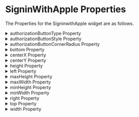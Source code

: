                                 


SigninWithApple Properties
==========================

The Properties for the SigninwithApple widget are as follows.


<details close markdown="block"><summary>authorizationButtonType Property</summary>

* * *

This property helps you to specify the type and the text to be displayed while using the SignInWithApple widget.

### Syntax
```

authorizationButtonType
```

### Type

Constant  
The default value of this property is voltmx.signinwithapple.BUTTON\_TYPE\_DEFAULT.

The following table lists the different values you can assign to this property and the corresponding output in the application.

<table style="width: 100%;mc-table-style: url('Resources/Snippets/Resources/TableStyles/Basic.css');" class="TableStyle-Basic" cellspacing="0"><colgroup><col class="TableStyle-Basic-Column-Column1"> <col class="TableStyle-Basic-Column-Column1"></colgroup><tbody><tr class="TableStyle-Basic-Body-Body1"><td class="TableStyle-Basic-BodyE-Column1-Body1" style="font-weight: bold;">Constants</td><td class="TableStyle-Basic-BodyD-Column1-Body1" style="font-weight: bold;">Output in the Application</td></tr><tr class="TableStyle-Basic-Body-Body1"><td class="TableStyle-Basic-BodyE-Column1-Body1">voltmx.signinwithapple.BUTTON_TYPE_SIGN_IN</td><td class="TableStyle-Basic-BodyD-Column1-Body1"><img src="Resources/Images/SigninWith_Apple.png"></td></tr><tr class="TableStyle-Basic-Body-Body1"><td class="TableStyle-Basic-BodyE-Column1-Body1">voltmx.signinwithapple.BUTTON_TYPE_CONTINUE</td><td class="TableStyle-Basic-BodyD-Column1-Body1"><img src="Resources/Images/Continuewith_Apple.png"></td></tr><tr class="TableStyle-Basic-Body-Body1"><td class="TableStyle-Basic-BodyE-Column1-Body1">voltmx.signinwithapple.BUTTON_TYPE_SIGN_UP</td><td class="TableStyle-Basic-BodyD-Column1-Body1"><img src="Resources/Images/Signupwith_Apple.png"></td></tr><tr class="TableStyle-Basic-Body-Body1"><td class="TableStyle-Basic-BodyB-Column1-Body1">voltmx.signinwithapple.BUTTON_TYPE_DEFAULT</td><td class="TableStyle-Basic-BodyA-Column1-Body1"><img src="Resources/Images/SigninWith_Appledefault.png"></td></tr></tbody></table>

### Read/Write

Read Only

### Example

```

//Sample code to create a SigninWithApple button on the Home screen with authorizationButtonType mySignIn = new voltmx.ui.SignInWithApple({
  **"authorizationButtonType": voltmx.signinwithapple.BUTTON_TYPE_CONTINUE**,
  "authorizationButtonStyle": voltmx.signinwithapple.BUTTON_STYLE_BLACK,
  "authorizationButtonCornerRadius": 20.0,
  "onSuccessCallback": mySuccessCallback,
  "onFailureCallback": myFailureCallback
}, {
  "contentAlignment": constants.CONTENT_ALIGN_CENTER,
  "displayText": true
}, {

});
frmSignIn.add(mySignIn);

```

### Platform Availability

*   iOS 13 or later

* * *

</details>
<details close markdown="block"><summary>authorizationButtonStyle Property</summary>

* * *

This Property helps you to specify the background and the font color while using the SigninWithApple widget.

### Syntax
```

voltmx.signinwithapple.BUTTON\_STYLE\_BLACK
```

### Type

Constant  
The default value of this property is voltmx.signinwithapple.BUTTON\_STYLE\_BLACK.

The following table lists the different values you can assign to this property and the corresponding output in the application.

<table style="width: 100%;mc-table-style: url('Resources/Snippets/Resources/TableStyles/Basic.css');" class="TableStyle-Basic" cellspacing="0"><colgroup><col class="TableStyle-Basic-Column-Column1"> <col class="TableStyle-Basic-Column-Column1"></colgroup><tbody><tr class="TableStyle-Basic-Body-Body1"><td class="TableStyle-Basic-BodyE-Column1-Body1" style="font-weight: bold;">Constants</td><td class="TableStyle-Basic-BodyD-Column1-Body1" style="font-weight: bold;">Output in the Application</td></tr><tr class="TableStyle-Basic-Body-Body1"><td class="TableStyle-Basic-BodyE-Column1-Body1">voltmx.signinwithapple.BUTTON_STYLE_WHITE</td><td class="TableStyle-Basic-BodyD-Column1-Body1"><img src="Resources/Images/SigninWith_Applewhite.png"></td></tr><tr class="TableStyle-Basic-Body-Body1"><td class="TableStyle-Basic-BodyE-Column1-Body1">voltmx.signinwithapple.BUTTON_STYLE_WHITE_OUTLINE</td><td class="TableStyle-Basic-BodyD-Column1-Body1"><img src="Resources/Images/SigninWith_Appleoutline.png"></td></tr><tr class="TableStyle-Basic-Body-Body1"><td class="TableStyle-Basic-BodyB-Column1-Body1">voltmx.signinwithapple.BUTTON_STYLE_BLACK</td><td class="TableStyle-Basic-BodyA-Column1-Body1"><img src="Resources/Images/SigninWith_AppleBlack.png"></td></tr></tbody></table>

### Read/Write

Read Only

### Example

```

// Sample code to create a SigninWithApple button on the Home screen with authorizationButtonStyle mySignIn = new voltmx.ui.SignInWithApple({
  "authorizationButtonType": voltmx.signinwithapple.BUTTON_TYPE_CONTINUE,
  "**authorizationButtonStyle": voltmx.signinwithapple.BUTTON_STYLE_BLACK,**
  "authorizationButtonCornerRadius": 20.0,
  "onSuccessCallback": mySuccessCallback,
  "onFailureCallback": myFailureCallback
}, {
  "contentAlignment": constants.CONTENT_ALIGN_CENTER,
  "displayText": true
}, {

});
frmSignIn.add(mySignIn);

```

### Platform Availability

*   iOS 13 or later

</details>
<details close markdown="block"><summary>authorizationButtonCornerRadius Property</summary>

* * *

This property helps you to specify the outline and the corner of the button while using the SigninWithApple widget.

*   To implement this property, a float value will define the outline of the widgets.
    

A float value for the rounded corners on the Apple ID sign-in button.

### Syntax
```

authorizationButtonCornerRadius
```

### Type

Constant  
The default float value of the property authorizationButtonCornerRadius is 0.0.

### Read/Write

Read + Write

### Example

```

//Sample code to create a SigninWithApple widget on the Home screen with authorizationButtonCornerRadius  
//Sample code to create a border radius for the SigninWithApple widget   
  
mySignIn = new voltmx.ui.SignInWithApple({
  "authorizationButtonType": voltmx.signinwithapple.BUTTON_TYPE_CONTINUE,
  "**authorizationButtonStyle": voltmx.signinwithapple.BUTTON_STYLE_BLACK,**
  "authorizationButtonCornerRadius": 20.0,
  "onSuccessCallback": mySuccessCallback,
  "onFailureCallback": myFailureCallback
}, {
  "contentAlignment": constants.CONTENT_ALIGN_CENTER,
  "displayText": true
}, {

});
frmSignIn.add(mySignIn);

```

### Platform Availability

*   iOS 13 or later  
    

</details>
<details close markdown="block"><summary>bottom Property</summary>

* * *

This property determines the bottom edge of the widget and is measured from the bottom bounds of the parent container.

The bottom property determines the position of the bottom edge of the widget’s bounding box. The value may be set using DP (Device Independent Pixels), Percentage, or Pixels. In freeform layout, the distance is measured from the bottom edge of the parent container. In flow-vertical layout, the value is ignored. In flow-horizontal layout, the value is ignored.

The bottom property is used only if the Height property is not provided.

### Syntax
```

bottom
```

### Type

String

### Read/Write

Read + Write

### Remarks

The property determines the bottom edge of the widget and is measured from the bottom bounds of the parent container.

If the layoutType is set as voltmx.flex.FLOW\_VERTICAL, the bottom property is measured from the top edge of bottom sibling widget. The vertical space between two widgets is measured from bottom of the top sibling widget and the top of the bottom sibling widget.

### Example

```

//Sample code to set the bottom property for widgets by using DP, Percentage and Pixels.
frmHome.widgetID.bottom = "50dp";

frmHome.widgetID.bottom = "10%";

frmHome.widgetID.bottom = "10px";
```

### Platform Availability

*   Available in the IDE
*   iOS, Android, Windows, SPA , and Desktop Web

* * *

</details>
<details close markdown="block"><summary>centerX Property</summary>

* * *

This property determines the center of a widget measured from the left bounds of the parent container.

The centerX property determines the horizontal center of the widget’s bounding box. The value may be set using DP (Device Independent Pixels), Percentage, or Pixels. In freeform layout, the distance is measured from the left edge of the parent container. In flow-vertical layout, the distance is measured from the left edge of the parent container. In flow-horizontal layout, the distance is measured from the right edge of the previous sibling widget in the hierarchy.

### Syntax
```

centerX
```

### Type

String

### Read/Write

Read + Write

### Remarks

If the layoutType is set as voltmx.flex.FLOW\_HORIZONTAL, the centerX property is measured from right edge of the left sibling widget.

### Example

```

//Sample code to set the centerX property for widgets by using DP, Percentage and Pixels.
frmHome.widgetID.centerX = "50dp";

frmHome.widgetID.centerX = "10%";

frmHome.widgetID.centerX = "10px";
```

### Platform Availability

*   Available in the IDE
*   iOS, Android, Windows, SPA, and Desktop Web

* * *

</details>
<details close markdown="block"><summary>centerY Property</summary>

* * *

This property determines the center of a widget measured from the top bounds of the parent container.

The centerY property determines the vertical center of the widget’s bounding box. The value may be set using DP (Device Independent Pixels), Percentage, or Pixels. In freeform layout, the distance is measured from the top edge of the parent container. In flow-horizontal layout, the distance is measured from the top edge of the parent container. In flow-vertical layout, the distance is measured from the bottom edge of the previous sibling widget in the hierarchy.

### Syntax
```

centerY
```

### Type

String

### Read/Write

Read + Write

### Remarks

If the layoutType is set as voltmx.flex.FLOW\_VERTICAL, the centerY property is measured from bottom edge of the top sibling widget.

### Example

```

//Sample code to set the centerY property for widgets by using DP, Percentage and Pixels.
frmHome.widgetID.centerY = "50dp";

frmHome.widgetID.centerY = "10%";

frmHome.widgetID.centerY = "10px";
```

### Platform Availability

*   Available in the IDE
*   iOS, Android, Windows, SPA, and Desktop Web

* * *

</details>
<details close markdown="block"><summary>height Property</summary>

* * *

It determines the height of the widget and measured along the y-axis.

The height property determines the height of the widget’s bounding box. The value may be set using DP (Device Independent Pixels), Percentage, or Pixels. For supported widgets, the height may be derived from either the widget or container’s contents by setting the height to “preferred”.

### Syntax
```

height
```

### Type

Number, String, and Constant

### Read/Write

Read + Write

### Remarks

Following are the available measurement options:

*   %: Specifies the values in percentage relative to the parent dimensions.
*   px: Specifies the values in terms of device hardware pixels.
*   dp: Specifies the values in terms of device independent pixels.
*   default: Specifies the default value of the widget.
*   voltmx.flex.USE\_PREFERED\_SIZE: When this option is specified, the layout uses preferred height of the widget as height and preferred size of the widget is determined by the widget and may varies between platforms.

### Example

```

//Sample code to set the height property for widgets by using DP, Percentage and Pixels.
frmHome.button1.height="50dp";

frmHome.button1. height="10%";

frmHome.button1. height="10px";
```

### Platform Availability

*   Available in the IDE
*   iOS
*   Android
*   Windows
*   SPA

* * *

</details>
<details close markdown="block"><summary>left Property</summary>

* * *

This property determines the lower left corner edge of the widget and is measured from the left bounds of the parent container.

The left property determines the position of the left edge of the widget’s bounding box. The value may be set using DP (Device Independent Pixels), Percentage, or Pixels. In freeform layout, the distance is measured from the left edge of the parent container. In flow-vertical layout, the distance is measured from the left edge of the parent container. In flow-horizontal layout, the distance is measured from the right edge of the previous sibling widget in the hierarchy.

### Syntax
```

left
```

### Type

String

### Read/Write

Read + Write

### Remarks

If the layoutType is set as voltmx.flex.FLOW\_HORIZONTAL, the left property is measured from right edge of the left sibling widget.

### Example

```

//Sample code to set the left property for widgets by using DP, Percentage and Pixels.
frmHome.widgetID.left = "50dp";

frmHome.widgetID.left = "10%";

frmHome.widgetID.left = "10px";
```

### Platform Availability

*   Available in the IDE
*   iOS, Android, Windows, SPA, and Desktop Web

* * *

</details>
<details close markdown="block"><summary>maxHeight Property</summary>

* * *

This property specifies the maximum height of the widget and is applicable only when the height property is not specified.

The maxHeight property determines the maximum height of the widget’s bounding box. The value may be set using DP (Device Independent Pixels), Percentage, or Pixels. The maxHeight value overrides the preferred, or “autogrow” height, if the maxHeight is less than the derived content height of the widget.

### Syntax
```

maxHeight
```

### Type

Number

### Read/Write

Read + Write

### Example

```

//Sample code to set the maxHeight property for widgets by using DP, Percentage and Pixels.
frmHome.widgetID.maxHeight = "50dp";

frmHome.widgetID.maxHeight = "10%";

frmHome.widgetID.maxHeight = "10px";
```

### Platform Availability

*   Available in the IDE
*   iOS, Android, Windows, SPA, and Desktop Web

* * *

</details>
<details close markdown="block"><summary>maxWidth Property</summary>

* * *

This property specifies the maximum width of the widget and is applicable only when the width property is not specified.

The Width property determines the maximum width of the widget’s bounding box. The value may be set using DP (Device Independent Pixels), Percentage, or Pixels. The maxWidth value overrides the preferred, or “autogrow” width, if the maxWidth is less than the derived content width of the widget.

### Syntax
```

maxWidth
```

### Type

Number

### Read/Write

Read + Write

### Example

```

//Sample code to set the maxWidth property for widgets by using DP, Percentage and Pixels.
frmHome.widgetID.maxWidth = "50dp";

frmHome.widgetID.maxWidth = "10%";

frmHome.widgetID.maxWidth = "10px";
```

### Platform Availability

*   Available in the IDE
*   iOS, Android, Windows, SPA, and Desktop Web

* * *

</details>
<details close markdown="block"><summary>minHeight Property</summary>

* * *

This property specifies the minimum height of the widget and is applicable only when the height property is not specified.

The minHeight property determines the minimum height of the widget’s bounding box. The value may be set using DP (Device Independent Pixels), Percentage, or Pixels. The minHeight value overrides the preferred, or “autogrow” height, if the minHeight is larger than the derived content height of the widget.

### Syntax
```

minHeight
```

### Type

Number

### Read/Write

Read + Write

### Example

```

//Sample code to set the minHeight property for widgets by using DP, Percentage and Pixels.
frmHome.widgetID.minHeight = "50dp";

frmHome.widgetID.minHeight = "10%";

frmHome.widgetID.minHeight = "10px";
```

### Platform Availability

*   Available in the IDE
*   iOS, Android, Windows, SPA, and Desktop Web

* * *

</details>
<details close markdown="block"><summary>minWidth Property</summary>

* * *

This property specifies the minimum width of the widget and is applicable only when the width property is not specified.

The minWidth property determines the minimum width of the widget’s bounding box. The value may be set using DP (Device Independent Pixels), Percentage, or Pixels. The minWidth value overrides the preferred, or “autogrow” width, if the minWidth is larger than the derived content width of the widget.

### Syntax
```

minWidth
```

### Type

Number

### Read/Write

Read only

### Example

```

//Sample code to set the minWidth property for widgets by using DP, Percentage and Pixels.
frmHome.widgetID.minWidth = "50dp";

frmHome.widgetID.minWidth = "10%";

frmHome.widgetID.minWidth = "10px";
```

### Platform Availability

*   Available in the IDE
*   iOS, Android, Windows, SPA, and Desktop Web

* * *

</details>
<details close markdown="block"><summary>right Property</summary>

* * *

This property determines the lower right corner of the widget and is measured from the right bounds of the parent container.

The right property determines the position of the right edge of the widget’s bounding box. The value may be set using DP (Device Independent Pixels), Percentage, or Pixels. In freeform layout, the distance is measured from the left edge of the parent container. In flow-vertical layout, value is ignored. In flow-horizontal layout, the value is ignored.

The right property is used only if the width property is not provided.

### Syntax
```

right
```

### Type

String

### Read/Write

Read + Write

### Remarks

If the layoutType is set as voltmx.flex.FLOW\_HORIZONTAL, the right property is measured from left edge of the right sibling widget. The horizontal space between two widgets is measured from right of the left sibling widget and left of the right sibling widget.

### Example

```

//Sample code to set the right property for widgets by using DP, Percentage and Pixels.
frmHome.widgetID.right = "50dp";

frmHome.widgetID.right = "10%";

frmHome.widgetID.right = "10px";
```

### Platform Availability

*   Available in the IDE
*   iOS, Android, Windows, SPA, and Desktop Web

* * *

</details>
<details close markdown="block"><summary>top Property</summary>

* * *

This property determines the top edge of the widget and measured from the top bounds of the parent container.

The top property determines the position of the top edge of the widget’s bounding box. The value may be set using DP (Device Independent Pixels), Percentage, or Pixels. In freeform layout, the distance is measured from the top edge of the parent container. In flow-vertical layout, the distance is measured from the bottom edge of the previous sibling widget in the hierarchy. In flow-horizontal layout, the distance is measured from the left edge of the parent container.

### Syntax
```

top
```

### Type

String

### Read/Write

Read + Write

### Remarks

If the layoutType is set as voltmx.flex.FLOW\_VERTICAL, the top property is measured from the bottom edge of the top sibling widget. The vertical space between two widgets is measured from bottom of the top sibling widget and top of the bottom sibling widget.

### Example

```

//Sample code to set the top property for widgets by using DP, Percentage and Pixels.
frmHome.widgetID.top = "50dp";

frmHome.widgetID.top = "10%";

frmHome.widgetID.top = "10px";
```

### Platform Availability

*   Available in the IDE
*   iOS, Android, Windows, SPA, and Desktop Web

* * *

</details>
<details close markdown="block"><summary>width Property</summary>

* * *

This property determines the width of the widget and is measured along the x-axis.

The width property determines the width of the widget’s bounding box. The value may be set using DP (Device Independent Pixels), Percentage, or Pixels. For supported widgets, the width may be derived from either the widget or container’s contents by setting the width to “preferred”.

### Syntax
```

width
```

### Type

Number, String, and Constant

### Read/Write

Read + Write

### Remarks

Following are the options that can be used as units of width:

*   %: Specifies the values in percentage relative to the parent dimensions.
*   px: Specifies the values in terms of device hardware pixels.
*   dp: Specifies the values in terms of device independent pixels.
*   default: Specifies the default value of the widget.
*   voltmx.flex.USE\_PREFERED\_SIZE: When this option is specified, the layout uses preferred width of the widget as width and preferred size of the widget is determined by the widget and may varies between platforms.

### Example

```

//Sample code to set the width property for widgets by using DP, Percentage and Pixels.
frmHome.widgetID.width = "50dp";

frmHome.widgetID.width = "10%";

frmHome.widgetID.width = "10px";
```

### Platform Availability

*   Available in the IDE
*   iOS, Android, Windows, SPA, and Desktop Web

* * *

